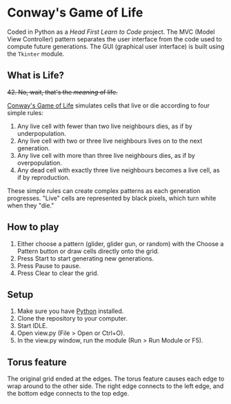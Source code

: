 # Conway's Game of Life
Coded in Python as a *Head First Learn to Code* project. The MVC (Model View Controller) pattern separates the user interface from the code used to compute future generations. The GUI (graphical user interface) is built using the `Tkinter` module.
## What is Life?
~~42. No, wait, that's the *meaning* of life.~~ 

[Conway's Game of Life](https://en.wikipedia.org/wiki/Conway%27s_Game_of_Life) simulates cells that live or die according to four simple rules:
1. Any live cell with fewer than two live neighbours dies, as if by underpopulation.
2. Any live cell with two or three live neighbours lives on to the next generation.
3. Any live cell with more than three live neighbours dies, as if by overpopulation.
4. Any dead cell with exactly three live neighbours becomes a live cell, as if by reproduction.

These simple rules can create complex patterns as each generation progresses. "Live" cells are represented by black pixels, which turn white when they "die."
## How to play
1. Either choose a pattern (glider, glider gun, or random) with the Choose a Pattern button or draw cells directly onto the grid.
2. Press Start to start generating new generations.
3. Press Pause to pause.
4. Press Clear to clear the grid.
## Setup
1. Make sure you have [Python](https://www.python.org/downloads/) installed.
2. Clone the repository to your computer.
3. Start IDLE.
4. Open view.py (File > Open or Ctrl+O).
5. In the view.py window, run the module (Run > Run Module or F5).
## Torus feature
The original grid ended at the edges. The torus feature causes each edge to wrap around to the other side. The right edge connects to the left edge, and the bottom edge connects to the top edge. 
